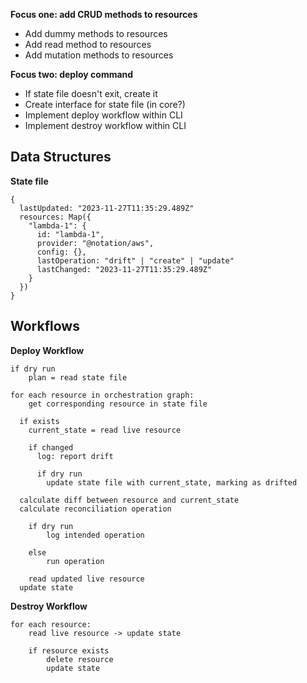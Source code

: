 **Focus one: add CRUD methods to resources**

- Add dummy methods to resources
- Add read method to resources
- Add mutation methods to resources

**Focus two: deploy command**

- If state file doesn't exit, create it
- Create interface for state file (in core?)
- Implement deploy workflow within CLI
- Implement destroy workflow within CLI

## Data Structures

**State file**

```
{
  lastUpdated: "2023-11-27T11:35:29.489Z"
  resources: Map({
    "lambda-1": {
      id: "lambda-1",
      provider: "@notation/aws",
      config: {},
      lastOperation: "drift" | "create" | "update"
      lastChanged: "2023-11-27T11:35:29.489Z"
    }
  })
}
```

## Workflows

**Deploy Workflow**

```
if dry run
	plan = read state file

for each resource in orchestration graph:
	get corresponding resource in state file

  if exists
    current_state = read live resource

    if changed
      log: report drift

      if dry run
        update state file with current_state, marking as drifted

  calculate diff between resource and current_state
  calculate reconciliation operation

	if dry run
		log intended operation

	else
		run operation

	read updated live resource
  update state
```

**Destroy Workflow**

```
for each resource:
	read live resource -> update state

	if resource exists
		delete resource
		update state
```
